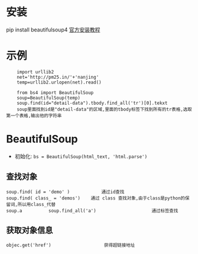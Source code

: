 # 安装
pip install beautifulsoup4  [官方安装教程](https://www.crummy.com/software/BeautifulSoup/bs4/doc/#installing-beautiful-soup)

# 示例
```python3
    import urllib2    
    net='http://pm25.in/'+'nanjing'
    temp=urllib2.urlopen(net).read()

    from bs4 import BeautifulSoup
    soup=BeautifulSoup(temp)
    soup.find(id="detail-data").tbody.find_all('tr')[0].tekxt
    soup里面找到id是"detail-data"的区域,里面的tbody标签下找到所有的tr表格,选取第一个表格,输出他的字符串
```

# BeautifulSoup
* 初始化: `bs = BeautifulSoup(html_text, 'html.parse')`

## 查找对象
    soup.find( id = 'demo' )            通过id查找
    soup.find( class_ = 'demos')    通过 class 查找对象,由于class是python的保留词,所以用class_代替
    soup.a          soup.find_all('a')                     通过标签查找

## 获取对象信息
    objec.get('href')                    获得超链接地址

